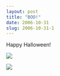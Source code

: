 ```yaml
---
layout: post
title: "BOO!"
date: 2006-10-31
slug: 2006-10-31-1
---
```


Happy Halloween!

 ![](/visible-light/images/assets/IMG_4463.jpg) 

 ![](/visible-light/images/assets/IMG_4504.jpg) 

